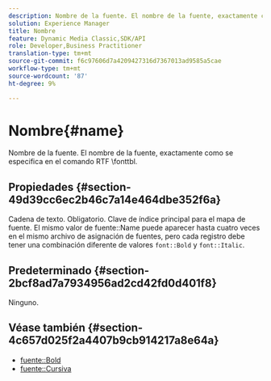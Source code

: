 ```yaml
---
description: Nombre de la fuente. El nombre de la fuente, exactamente como se especifica en el comando RTF \fonttbl.
solution: Experience Manager
title: Nombre
feature: Dynamic Media Classic,SDK/API
role: Developer,Business Practitioner
translation-type: tm+mt
source-git-commit: f6c97606d7a4209427316d7367013ad9585a5cae
workflow-type: tm+mt
source-wordcount: '87'
ht-degree: 9%

---
```



# Nombre{#name}

Nombre de la fuente. El nombre de la fuente, exactamente como se especifica en el comando RTF \fonttbl.

## Propiedades {#section-49d39cc6ec2b46c7a14e464dbe352f6a}

Cadena de texto. Obligatorio. Clave de índice principal para el mapa de fuente. El mismo valor de fuente::Name puede aparecer hasta cuatro veces en el mismo archivo de asignación de fuentes, pero cada registro debe tener una combinación diferente de valores `font::Bold` y `font::Italic`.

## Predeterminado {#section-2bcf8ad7a7934956ad2cd42fd0d401f8}

Ninguno.

## Véase también {#section-4c657d025f2a4407b9cb914217a8e64a}

* [fuente::Bold](r-bold-font.md#reference_F7B017EF67574A29ABFC3954AB64159C)
* [fuente::Cursiva](r-italic-font.md#reference_DC04A532B34A41AF81B0B9644ACFAAD6)

